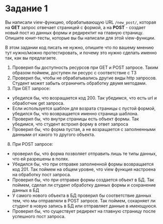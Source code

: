 # Задание 1

Вы написали view-функцию, обрабатывающую URL `/new_post/`, которая на **GET** запрос отвечает страницей с формой, а на **POST** - создает новый пост из данных формы и редиректит на главную страницу.  
Опишите юнит-тесты, которые вы бы написали для этой view-функции.  

В этом задании код писать не нужно, опишите что по вашему мнению тут нужно/можно протестировать, и почему это нужно сделать именно так, как вы предлагаете.

1. Проверил бы доступность ресурсов при GET и POST запросе. Таким образом поймем, доступен ли ресурс с соответствие с ТЗ
2. Проверил бы, чтобы не обрабатывались другие виды http запросов. Студент может забыть ограничить обработку двумя методами.
3. При GET запросе:
- убедился бы, что возращается код 200. Так убедимся, что есть url и обработчик get запроса.
- Если используется шаблон для возрата страницы с пустой формой, убедился бы, что возвращается именно страница шаблона. 
- Проверил бы, что внутри страницы есть объект формы. Так убедимся, что студент встроил форму в ответ запроса
- Проверил бы, что форма пустая, а не возращается с заполненными данными от какого то другого объекта.
8. При POST запросе:
- проверил бы, что форма позволяет отправить лишь те типы данных, что ей разрешены в полях.
- Убедился бы, что при отправке заполненной формы возвращается код 201. Так поймем на общем уровне, что view функция настроена на обработку пост запроса.
- Проверил бы, что при отправке формы создается объект в БД. Так поймем, сделал ли студент обработку данных формы и сохранение данных в БД
- У самого нового объекта в БД проверил бы соответствие данных тем, что мы отправляли в POST запросе. Так поймем, сохарняет ли студент в новую запись в БД или отправляет данные в имеющуюся.
- Проверил бы, что существует редирект на главную страницу после успешного пост запроса. 